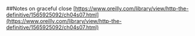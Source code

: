 ##Notes on graceful close
[https://www.oreilly.com/library/view/http-the-definitive/1565925092/ch04s07.html](https://www.oreilly.com/library/view/http-the-definitive/1565925092/ch04s07.html)